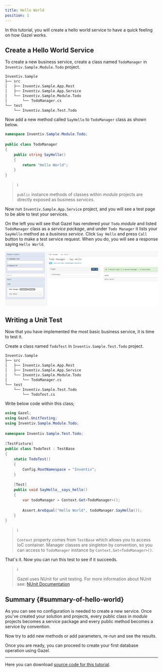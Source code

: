 ```yaml
---
title: Hello World
position: 1
---
```


In this tutorial, you will create a hello world service to have a quick feeling
on how Gazel works.

## Create a Hello World Service

To create a new business service, create a class named `TodoManager` in
`Inventiv.Sample.Module.Todo` project.

```
Inventiv.Sample
├── src
│   ├── Inventiv.Sample.App.Rest
│   ├── Inventiv.Sample.App.Service
│   └── Inventiv.Sample.Module.Todo
│       └── TodoManager.cs
└── test
    └── Inventiv.Sample.Test.Todo
```

Now add a new method called `SayHello` to `TodoManager` class as shown below.

```csharp
namespace Inventiv.Sample.Module.Todo;

public class TodoManager
{
    public string SayHello()
    {
        return "Hello World";
    }
}
```

> :information_source:
>
> `public` instance methods of classes within _module_ projects are directly
> exposed as business _services_.

Now run `Inventiv.Sample.App.Service` project, and you will see a test page to
be able to test your services.

On the left you will see that Gazel has rendered your `Todo` _module_ and
listed `TodoManager` class as a _service package_, and under `Todo Manager` it
lists your `SayHello` method as a _business service_. Click `Say Hello` and
press `Call` button to make a test service request. When you do, you will see a
response saying `Hello World`.

![](/-images/tutorial/hello-world-service.png)

## Writing a Unit Test

Now that you have implemented the most basic business service, it is time to
test it.

Create a class named `TodoTest` in `Inventiv.Sample.Test.Todo` project.

```
Inventiv.Sample
├── src
│   ├── Inventiv.Sample.App.Rest
│   ├── Inventiv.Sample.App.Service
│   └── Inventiv.Sample.Module.Todo
│       └── TodoManager.cs
└── test
    └── Inventiv.Sample.Test.Todo
        └── TodoTest.cs
```

Write below code within this class;

```csharp
using Gazel;
using Gazel.UnitTesting;
using Inventiv.Sample.Module.Todo;

namespace Inventiv.Sample.Test.Todo;

[TestFixture]
public class TodoTest : TestBase
{
    static TodoTest()
    {
        Config.RootNamespace = "Inventiv";
    }

    [Test]
    public void SayHello__says_hello()
    {
        var todoManager = Context.Get<TodoManager>();

        Assert.AreEqual("Hello World", todoManager.SayHello());
    }
}
```

> :information_source:
>
> `Context` property comes from `TestBase` which allows you to access IoC
> container. Manager classes are singleton by convention, so you can access to
> `TodoManager` instance by `Context.Get<TodoManager>()`.

That's it. Now you can run this test to see if it succeeds.

> :information_source:
>
> Gazel uses NUnit for unit testing. For more information about NUnit see:
> [NUnit Documentation][]

## Summary {#summary-of-hello-world}

As you can see no configuration is needed to create a new service. Once you've
created your solution and projects, every public class in _module_ projects
becomes a service package and every public method becomes a service by
convention.

Now try to add new methods or add parameters, re-run and see the results.

Once you are ready, you can proceed to create your first database operation
using Gazel.

---

Here you can download [source code for this tutorial][].

[NUnit Documentation]:https://docs.nunit.org
[source code for this tutorial]:https://github.com/multinetinventiv/gazel-samples/tree/main/tutorial/hello-world

